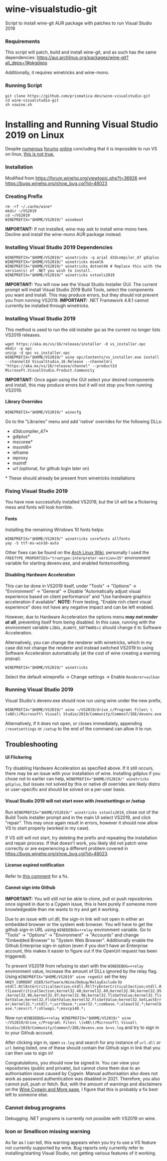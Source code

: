# wine-visualstudio-git
Script to install wine-git AUR package with patches to run Visual Studio 2019

### Requirements
This script will patch, build and install wine-git, and as such has the same dependencies: https://aur.archlinux.org/packages/wine-git?all_deps=1#pkgdeps

Additionally, it requires winetricks and wine-mono.

### Running Script
```
git clone https://github.com/prismatica-dev/wine-visualstudio-git
cd wine-visualstudio-git
sh vswine.sh
```

# Installing and Running Visual Studio 2019 on Linux
Despite [numerous](https://stackoverflow.com/questions/60414147/visual-studio-2019-on-linux) [forums](https://askubuntu.com/questions/195144/how-can-i-install-visual-studio) [online](https://stackoverflow.com/questions/76061336/how-do-i-install-visual-studio-on-pop-os-linux-with-wine) concluding that it is impossible to run VS on linux, [this is not true.](https://bugs.winehq.org/show_bug.cgi?id=48023#c29)

### Installation
Modified from https://forum.winehq.org/viewtopic.php?t=36926 and https://bugs.winehq.org/show_bug.cgi?id=48023
### Creating Prefix
```
rm -rf ~/.cache/wine*
mkdir ~/VS2019
cd ~/VS2019
WINEPREFIX="$HOME/VS2019/" wineboot
```
**IMPORTANT:** If not installed, wine may ask to install wine-mono here. Decline and install the wine-mono AUR package instead.

### Installing Visual Studio 2019 Dependencies
```
WINEPREFIX="$HOME/VS2019/" winetricks -q arial d3dcompiler_47 gdiplus
WINEPREFIX="$HOME/VS2019/" winetricks msxml6
WINEPREFIX="$HOME/VS2019/" winetricks dotnet48 # Replace this with the version(s) of .NET you wish to install.
WINEPREFIX="$HOME/VS2019/" winetricks vstools2019
```
**IMPORTANT:** You will now see the Visual Studio Installer GUI. The current prompt will install Visual Studio 2019 Build Tools, select the components you want and install. This may produce errors, but they should not prevent you from running VS2019.
**IMPORTANT:** .NET Framework 4.8.1 cannot currently be installed through winetricks.

### Installing Visual Studio 2019
This method is used to run the old installer gui as the current no longer lists VS2019 releases.
```
wget https://aka.ms/vs/16/release/installer -O vs_installer.opc
mkdir -p opc
unzip -d opc vs_installer.opc
WINEPREFIX="$HOME/VS2019/" wine opc/Contents/vs_installer.exe install --channelId VisualStudio.16.Release --channelUri "https://aka.ms/vs/16/release/channel" --productId Microsoft.VisualStudio.Product.Community
```
**IMPORTANT:** Once again using the GUI select your desired components and install, this may produce errors but it will not stop you from running VS2019.

#### Library Overrides
```
WINEPREFIX="$HOME/VS2019/" winecfg
```
Go to the "Libraries" menu and add 'native' overrides for the following DLLs:
- d3dcompiler_47\*
- gdiplus\*
- mscoree\*
- msxml6\*
- ieframe
- ieproxy
- msimtf
- url (optional, for github login later on)

\* These should already be present from winetricks installations

### Fixing Visual Studio 2019
You have now successfully installed VS2019, but the UI will be a flickering mess and fonts will look horrible. 
#### Fonts
Installing the remaining Windows 10 fonts helps:
```
WINEPREFIX="$HOME/VS2019/" winetricks corefonts allfonts
yay -S ttf-ms-win10-auto
```
Other fixes can be found on the [Arch Linux Wiki](https://wiki.archlinux.org/title/Wine#Fonts), personally I used the `FREETYPE_PROPERTIES="truetype:interpreter-version=35"` environment variable for starting devenv.exe, and enabled fontsmoothing.

#### Disabling Hardware Acceleration
This can be done in VS2019 itself, under "Tools" -> "Options" -> ”Environment” -> ”General” -> Disable "Automatically adjust visual experience based on client performance" and "Use hardware graphics acceleration if available". **NOTE:** From testing, "Enable rich client visual experience" does not have any negative impact and can be left enabled.

However, due to Hardware Acceleration the options menu ***may not render at all***, preventing itself from being disabled. 
In this case, running with the environment variable `LIBGL_ALWAYS_SOFTWARE=1` should change it to Software Acceleration.

Alternatively, you can change the renderer with winetricks, which in my case did not change the renderer and instead switched VS2019 to using Software Acceleration automatically (at the cost of wine creating a warning popup).
```
WINEPREFIX="$HOME/VS2019/" winetricks
```
Select the default wineprefix -> Change settings -> Enable `Renderer=vulkan`

### Running Visual Studio 2019
Visual Studio's devenv.exe should now run using wine under the new prefix,
```
WINEPREFIX="$HOME/VS2019/" wine ~/VS2019/drive_c/Program\ Files\ \(x86\)/Microsoft\ Visual\ Studio/2019/Community/Common7/IDE/devenv.exe
```
Alternatively, if it does not open, or closes immediately, appending `/resetsettings` or `/setup` to the end of the command can allow it to run.

## Troubleshooting
#### UI Flickering
Try disabling Hardware Acceleration as specified above. If it still occurs, there may be an issue with your installation of wine.
Installing gdiplus if you chose not to earlier can help, `WINEPREFIX="$HOME/VS2019/" winetricks gdiplus`, but issues not solved by this or native dll overrides are likely distro or user-specific and should be solved on a per-user basis.

#### Visual Studio 2019 will not start even with /resetsettings or /setup
Run `WINEPREFIX="$HOME/VS2019/" winetricks vstools2019`, close out of the Build Tools installer prompt and in the main UI select VS2019, and click "repair". This may once again result in errors, however it should now allow VS to start properly (worked in my case). 

If VS still will not start, try deleting the prefix and repeating the installation and repair process. If that doesn't work, you likely did not patch wine correctly or are experiencing a different problem covered in https://bugs.winehq.org/show_bug.cgi?id=48023.

#### License expired notification
Refer to [this comment](https://bugs.winehq.org/show_bug.cgi?id=48023#c30) for a fix.

#### Cannot sign into Github
**IMPORTANT:** You will still not be able to clone, pull or push repositories once signed in due to a Cygwin issue, this is here purely if someone more knowledgeable than me wants to try and get it working.

Due to an issue with url.dll, the sign-in link will not open in either an embedded browser or the system web browser. You will have to get the github sign-in URL using `WINEDEBUG=+relay` environment variable. 
Go to "Tools" -> "Options" -> "Environment" -> "Accounts" and change "Embedded Browser" to "System Web Browser". Additionally enable the Github Enterprise sign-in option (even if you don't have an Enterprise account, this makes it easier to figure out if the OpenUrl request has been triggered).

To prevent VS2019 from refusing to start with the `WINEDEBUG=+relay` environment value, increase the amount of DLLs ignored by the relay flag.
Using `WINEPREFIX="$HOME/VS2019" wine regedit` set the key `HKEY_CURRENT_USER/Software/Wine/Debug/RelayExclude` to `ntdll.RtlEnterCriticalSection;ntdll.RtlTryEnterCriticalSection;ntdll.RtlLeaveCriticalSection;kernel32.48;kernel32.49;kernel32.94;kernel32.95;kernel32.96;kernel32.97;kernel32.98;kernel32.TlsGetValue;kernel32.TlsSetValue;kernel32.FlsGetValue;kernel32.FlsSetValue;kernel32.SetLastError;kernel32.*;ntdll.*;ucrtbase.*;user32.*;combase.*;oleaut32.*;kernelbase.*;msvcrt.*;shlwapi.*;msvcp140.*;`


Now run `WINEDEBUG=+relay WINEPREFIX="$HOME/VS2019/" wine ~/VS2019/drive_c/Program\ Files\ \(x86\)/Microsoft\ Visual\ Studio/2019/Community/Common7/IDE/devenv.exe &>vs.log` and try to sign in to your Github account. 

After clicking sign in, open `vs.log` and search for any instance of `url.dll` or `url` being listed, one of these should contain the Github sign in link that you can then use to sign in!

Congratulations, you should now be signed in. You can view your repositories (public and private), but cannot clone them due to an authorisation issue caused by Cygwin. Manual authorisation also does not work as password authentication was disabled in 2021. Therefore, you also cannot pull, push or fetch. But, with the amount of warnings and disclaimers on the [Wine Cygwin and More page](https://wiki.winehq.org/Cygwin_and_More), I figure that this is probably a fix best left to someone else.

### Cannot debug programs
Debugging .NET programs is currently not possible with VS2019 on wine.

### Icon or Smallicon missing warning
As far as I can tell, this warning appears when you try to use a VS feature not currently supported by wine. Bug reports only currently refer to installing/starting Visual Studio, not getting various features of it working.
